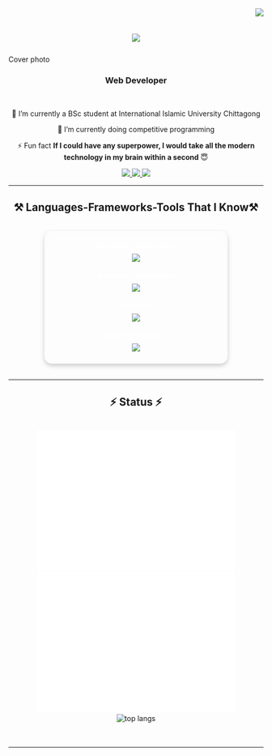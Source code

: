 <img align="right" src="https://visitor-badge.laobi.icu/badge?page_id=adibahbab4108.adibahbab4108" />

<h1 align="center">
    <img src="https://readme-typing-svg.herokuapp.com/?font=Righteous&size=35&center=true&vCenter=true&width=500&height=70&duration=4000&lines=Hi+There!+👋;+I'm+Adib+Ahbab!;" />
</h1>
<div>
    Cover photo
</div>
<h3 align="center">Web Developer </h3>
<br/>

<div align="center">
 
 🔭 I’m currently a BSc student at International Islamic University Chittagong
 
 🌱 I’m currently doing competitive programming

 ⚡ Fun fact **If I could have any superpower, I would take all the modern technology in my brain within a second** 😇

 </div>
 
<div align="center"> 
  <a href="mailto:adib.abc2022@gmail.com">
    <img src="https://img.shields.io/badge/Gmail-333333?style=for-the-badge&logo=gmail&logoColor=red" />
  </a>
  <a href="https://www.linkedin.com/in/adib-ahbab4108/" target="_blank">
    <img src="https://img.shields.io/badge/LinkedIn-0077B5?style=for-the-badge&logo=linkedin&logoColor=white" target="_blank" />
  </a>
  <a href="https://adibahbab4108.github.io/Adib/" target="_blank">
     <img src="https://img.shields.io/badge/Portfolio-FF5722?style=for-the-badge&logo=todoist&logoColor=white" target="_blank" /> <!-- sqlite, safari, google-chrome are other good icon options -->
  </a>
</div>
 <hr/>
<h2 align="center">⚒️ Languages-Frameworks-Tools That I Know⚒️</h2>
<br/>
<div align="center">
    <style>
        .glass-card {
            background: rgba(255, 255, 255, 0.1);
            border-radius: 15px;
            padding: 20px;
            box-shadow: 0 4px 10px rgba(0, 0, 0, 0.2);
            backdrop-filter: blur(10px);
            -webkit-backdrop-filter: blur(10px);
            border: 1px solid rgba(255, 255, 255, 0.2);
            width: 320px;
            text-align: center;
            color: #fff;
            font-family: Arial, sans-serif;
        }
        small {
            font-size: 14px;
            font-weight: bold;
            display: block;
            margin-bottom: 8px;
        }
    </style>
    <div class="glass-card">
        <small>Frontend Technologies</small>
        <img src="https://skillicons.dev/icons?i=html,css,javascript,tailwind,bootstrap,react" />
        <br/><br/>
        <small>Backend Technologies</small>
        <img src="https://skillicons.dev/icons?i=nodejs,express,firebase" />
        <br/><br/>
        <small>Database</small>
        <img src="https://skillicons.dev/icons?i=mongodb" />
        <br/><br/>
        <small>Other Languages</small>
        <img src="https://skillicons.dev/icons?i=c,cpp,python" />
    </div>
</div>

<br/>
<hr/>
<h2 align="center">⚡ Status ⚡</h2>
<br>
<div align=center>
  <img width=390 src="https://github.com/adibahbab4108/cf-status/blob/main/output/light_card.svg" alt="Codeforces"/>
  <img width=390 src="https://github.com/adibahbab4108/cf-status/blob/main/output/light_card.svg#gh-dark-mode-only" alt="Codeforces(dark mode" />
  <br/>
  <img width=325 align="center" src="https://github-readme-stats-salesp07.vercel.app/api/top-langs/?username=salesp07&hide=HTML&langs_count=8&layout=compact&theme=react&border_radius=10&size_weight=0.5&count_weight=0.5&exclude_repo=github-readme-stats" alt="top langs" />
</div>
<br/><br/>
<hr/>
<br/>
